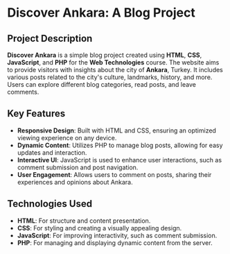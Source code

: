 # Discover Ankara: A Blog Project

## Project Description

**Discover Ankara** is a simple blog project created using **HTML**, **CSS**, **JavaScript**, and **PHP** for the **Web Technologies** course. The website aims to provide visitors with insights about the city of **Ankara**, Turkey. It includes various posts related to the city's culture, landmarks, history, and more. Users can explore different blog categories, read posts, and leave comments.

## Key Features
- **Responsive Design**: Built with HTML and CSS, ensuring an optimized viewing experience on any device.
- **Dynamic Content**: Utilizes PHP to manage blog posts, allowing for easy updates and interaction.
- **Interactive UI**: JavaScript is used to enhance user interactions, such as comment submission and post navigation.
- **User Engagement**: Allows users to comment on posts, sharing their experiences and opinions about Ankara.

## Technologies Used
- **HTML**: For structure and content presentation.
- **CSS**: For styling and creating a visually appealing design.
- **JavaScript**: For improving interactivity, such as comment submission.
- **PHP**: For managing and displaying dynamic content from the server.


